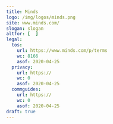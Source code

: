 ```yaml
---
title: Minds
logo: /img/logos/minds.png
site: www.minds.com/
slogan: slogan
altfor: [  ]
legal:
  tos:
    url: https://www.minds.com/p/terms
    wc: 8166
    asof: 2020-04-25
  privacy:
    url: https://
    wc: 0
    asof: 2020-04-25
  commguides:
    url: https://
    wc: 0
    asof: 2020-04-25
draft: true
---
```


